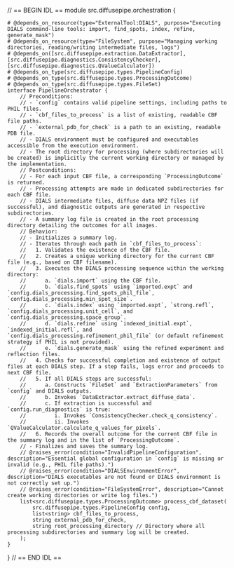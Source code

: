 // == BEGIN IDL ==
module src.diffusepipe.orchestration {

    # @depends_on_resource(type="ExternalTool:DIALS", purpose="Executing DIALS command-line tools: import, find_spots, index, refine, generate_mask")
    # @depends_on_resource(type="FileSystem", purpose="Managing working directories, reading/writing intermediate files, logs")
    # @depends_on([src.diffusepipe.extraction.DataExtractor], [src.diffusepipe.diagnostics.ConsistencyChecker], [src.diffusepipe.diagnostics.QValueCalculator])
    # @depends_on_type(src.diffusepipe.types.PipelineConfig)
    # @depends_on_type(src.diffusepipe.types.ProcessingOutcome)
    # @depends_on_type(src.diffusepipe.types.FileSet)
    interface PipelineOrchestrator {
        // Preconditions:
        // - `config` contains valid pipeline settings, including paths to PHIL files.
        // - `cbf_files_to_process` is a list of existing, readable CBF file paths.
        // - `external_pdb_for_check` is a path to an existing, readable PDB file.
        // - DIALS environment must be configured and executables accessible from the execution environment.
        // - The root directory for processing (where subdirectories will be created) is implicitly the current working directory or managed by the implementation.
        // Postconditions:
        // - For each input CBF file, a corresponding `ProcessingOutcome` is returned.
        // - Processing attempts are made in dedicated subdirectories for each CBF file.
        // - DIALS intermediate files, diffuse data NPZ files (if successful), and diagnostic outputs are generated in respective subdirectories.
        // - A summary log file is created in the root processing directory detailing the outcomes for all images.
        // Behavior:
        // - Initializes a summary log.
        // - Iterates through each path in `cbf_files_to_process`:
        //   1. Validates the existence of the CBF file.
        //   2. Creates a unique working directory for the current CBF file (e.g., based on CBF filename).
        //   3. Executes the DIALS processing sequence within the working directory:
        //      a. `dials.import` using the CBF file.
        //      b. `dials.find_spots` using `imported.expt` and `config.dials_processing.find_spots_phil_file`, `config.dials_processing.min_spot_size`.
        //      c. `dials.index` using `imported.expt`, `strong.refl`, `config.dials_processing.unit_cell`, and `config.dials_processing.space_group`.
        //      d. `dials.refine` using `indexed_initial.expt`, `indexed_initial.refl`, and `config.dials_processing.refinement_phil_file` (or default refinement strategy if PHIL is not provided).
        //      e. `dials.generate_mask` using the refined experiment and reflection files.
        //   4. Checks for successful completion and existence of output files at each DIALS step. If a step fails, logs error and proceeds to next CBF file.
        //   5. If all DIALS steps are successful:
        //      a. Constructs `FileSet` and `ExtractionParameters` from `config` and DIALS outputs.
        //      b. Invokes `DataExtractor.extract_diffuse_data`.
        //      c. If extraction is successful and `config.run_diagnostics` is true:
        //         i. Invokes `ConsistencyChecker.check_q_consistency`.
        //         ii. Invokes `QValueCalculator.calculate_q_values_for_pixels`.
        //   6. Records the overall outcome for the current CBF file in the summary log and in the list of `ProcessingOutcome`.
        // - Finalizes and saves the summary log.
        // @raises_error(condition="InvalidPipelineConfiguration", description="Essential global configuration in `config` is missing or invalid (e.g., PHIL file paths).")
        // @raises_error(condition="DIALSEnvironmentError", description="DIALS executables are not found or DIALS environment is not correctly set up.")
        // @raises_error(condition="FileSystemError", description="Cannot create working directories or write log files.")
        list<src.diffusepipe.types.ProcessingOutcome> process_cbf_dataset(
            src.diffusepipe.types.PipelineConfig config,
            list<string> cbf_files_to_process,
            string external_pdb_for_check,
            string root_processing_directory // Directory where all processing subdirectories and summary log will be created.
        );
    }
}
// == END IDL ==
